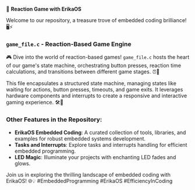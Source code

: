 🌟 **Reaction Game with ErikaOS**

Welcome to our repository, a treasure trove of embedded coding brilliance! 🖥️⚡

### `game_file.c` - Reaction-Based Game Engine

🎮 Dive into the world of reaction-based games! `game_file.c` hosts the heart of our game's state machine, orchestrating button presses, reaction time calculations, and transitions between different game stages. ⏰🔴

This file encapsulates a structured state machine, managing states like waiting for actions, button presses, timeouts, and game exits. It leverages hardware components and interrupts to create a responsive and interactive gaming experience. 🛠️🔄

### Other Features in the Repository:

- **ErikaOS Embedded Coding**: A curated collection of tools, libraries, and examples for robust embedded systems development.
- **Tasks and Interrupts**: Explore tasks and interrupts handling for efficient embedded programming.
- **LED Magic**: Illuminate your projects with enchanting LED fades and glows.

Join us in exploring the thrilling landscape of embedded coding with ErikaOS! 🌐💡
#EmbeddedProgramming #ErikaOS #EfficiencyInCoding
